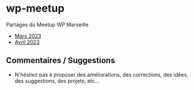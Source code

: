 # wp-meetup

Partages du Meetup WP Marseille

* [Mars 2023](2023-MARS/)
* [Avril 2023](2023-AVRIL/)


## Commentaires / Suggestions

* N'hésitez pas à proposer des améliorations, des corrections, des idées, des suggestions, des projets, etc...

